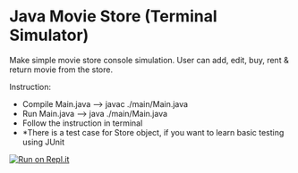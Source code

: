# Java Movie Store (Terminal Simulator)
Make simple movie store console simulation. User can add, edit, buy, rent &amp; return movie from the store. 

Instruction:

- Compile Main.java --> javac ./main/Main.java
- Run Main.java --> java ./main/Main.java
- Follow the instruction in terminal
- *There is a test case for Store object, if you want to learn basic testing using JUnit

[![Run on Repl.it](https://repl.it/badge/github/freeCodeCamp/boilerplate-npm)](https://replit.com/@ricky-kiva/Java-Movie-Store-Terminal-Simulator?v=1)
